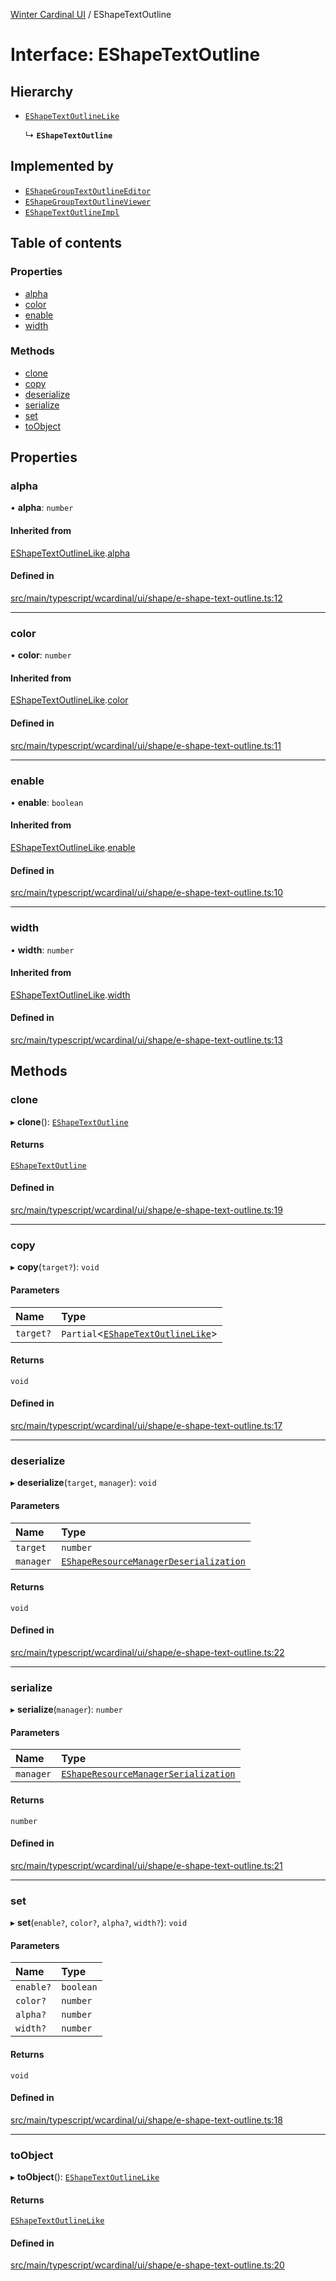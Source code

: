 [Winter Cardinal UI](../README.md) / EShapeTextOutline

# Interface: EShapeTextOutline

## Hierarchy

- [`EShapeTextOutlineLike`](EShapeTextOutlineLike.md)

  ↳ **`EShapeTextOutline`**

## Implemented by

- [`EShapeGroupTextOutlineEditor`](../classes/EShapeGroupTextOutlineEditor.md)
- [`EShapeGroupTextOutlineViewer`](../classes/EShapeGroupTextOutlineViewer.md)
- [`EShapeTextOutlineImpl`](../classes/EShapeTextOutlineImpl.md)

## Table of contents

### Properties

- [alpha](EShapeTextOutline.md#alpha)
- [color](EShapeTextOutline.md#color)
- [enable](EShapeTextOutline.md#enable)
- [width](EShapeTextOutline.md#width)

### Methods

- [clone](EShapeTextOutline.md#clone)
- [copy](EShapeTextOutline.md#copy)
- [deserialize](EShapeTextOutline.md#deserialize)
- [serialize](EShapeTextOutline.md#serialize)
- [set](EShapeTextOutline.md#set)
- [toObject](EShapeTextOutline.md#toobject)

## Properties

### alpha

• **alpha**: `number`

#### Inherited from

[EShapeTextOutlineLike](EShapeTextOutlineLike.md).[alpha](EShapeTextOutlineLike.md#alpha)

#### Defined in

[src/main/typescript/wcardinal/ui/shape/e-shape-text-outline.ts:12](https://github.com/winter-cardinal/winter-cardinal-ui/blob/v0.154.0/src/main/typescript/wcardinal/ui/shape/e-shape-text-outline.ts#L12)

___

### color

• **color**: `number`

#### Inherited from

[EShapeTextOutlineLike](EShapeTextOutlineLike.md).[color](EShapeTextOutlineLike.md#color)

#### Defined in

[src/main/typescript/wcardinal/ui/shape/e-shape-text-outline.ts:11](https://github.com/winter-cardinal/winter-cardinal-ui/blob/v0.154.0/src/main/typescript/wcardinal/ui/shape/e-shape-text-outline.ts#L11)

___

### enable

• **enable**: `boolean`

#### Inherited from

[EShapeTextOutlineLike](EShapeTextOutlineLike.md).[enable](EShapeTextOutlineLike.md#enable)

#### Defined in

[src/main/typescript/wcardinal/ui/shape/e-shape-text-outline.ts:10](https://github.com/winter-cardinal/winter-cardinal-ui/blob/v0.154.0/src/main/typescript/wcardinal/ui/shape/e-shape-text-outline.ts#L10)

___

### width

• **width**: `number`

#### Inherited from

[EShapeTextOutlineLike](EShapeTextOutlineLike.md).[width](EShapeTextOutlineLike.md#width)

#### Defined in

[src/main/typescript/wcardinal/ui/shape/e-shape-text-outline.ts:13](https://github.com/winter-cardinal/winter-cardinal-ui/blob/v0.154.0/src/main/typescript/wcardinal/ui/shape/e-shape-text-outline.ts#L13)

## Methods

### clone

▸ **clone**(): [`EShapeTextOutline`](EShapeTextOutline.md)

#### Returns

[`EShapeTextOutline`](EShapeTextOutline.md)

#### Defined in

[src/main/typescript/wcardinal/ui/shape/e-shape-text-outline.ts:19](https://github.com/winter-cardinal/winter-cardinal-ui/blob/v0.154.0/src/main/typescript/wcardinal/ui/shape/e-shape-text-outline.ts#L19)

___

### copy

▸ **copy**(`target?`): `void`

#### Parameters

| Name | Type |
| :------ | :------ |
| `target?` | `Partial`<[`EShapeTextOutlineLike`](EShapeTextOutlineLike.md)\> |

#### Returns

`void`

#### Defined in

[src/main/typescript/wcardinal/ui/shape/e-shape-text-outline.ts:17](https://github.com/winter-cardinal/winter-cardinal-ui/blob/v0.154.0/src/main/typescript/wcardinal/ui/shape/e-shape-text-outline.ts#L17)

___

### deserialize

▸ **deserialize**(`target`, `manager`): `void`

#### Parameters

| Name | Type |
| :------ | :------ |
| `target` | `number` |
| `manager` | [`EShapeResourceManagerDeserialization`](../classes/EShapeResourceManagerDeserialization.md) |

#### Returns

`void`

#### Defined in

[src/main/typescript/wcardinal/ui/shape/e-shape-text-outline.ts:22](https://github.com/winter-cardinal/winter-cardinal-ui/blob/v0.154.0/src/main/typescript/wcardinal/ui/shape/e-shape-text-outline.ts#L22)

___

### serialize

▸ **serialize**(`manager`): `number`

#### Parameters

| Name | Type |
| :------ | :------ |
| `manager` | [`EShapeResourceManagerSerialization`](../classes/EShapeResourceManagerSerialization.md) |

#### Returns

`number`

#### Defined in

[src/main/typescript/wcardinal/ui/shape/e-shape-text-outline.ts:21](https://github.com/winter-cardinal/winter-cardinal-ui/blob/v0.154.0/src/main/typescript/wcardinal/ui/shape/e-shape-text-outline.ts#L21)

___

### set

▸ **set**(`enable?`, `color?`, `alpha?`, `width?`): `void`

#### Parameters

| Name | Type |
| :------ | :------ |
| `enable?` | `boolean` |
| `color?` | `number` |
| `alpha?` | `number` |
| `width?` | `number` |

#### Returns

`void`

#### Defined in

[src/main/typescript/wcardinal/ui/shape/e-shape-text-outline.ts:18](https://github.com/winter-cardinal/winter-cardinal-ui/blob/v0.154.0/src/main/typescript/wcardinal/ui/shape/e-shape-text-outline.ts#L18)

___

### toObject

▸ **toObject**(): [`EShapeTextOutlineLike`](EShapeTextOutlineLike.md)

#### Returns

[`EShapeTextOutlineLike`](EShapeTextOutlineLike.md)

#### Defined in

[src/main/typescript/wcardinal/ui/shape/e-shape-text-outline.ts:20](https://github.com/winter-cardinal/winter-cardinal-ui/blob/v0.154.0/src/main/typescript/wcardinal/ui/shape/e-shape-text-outline.ts#L20)
